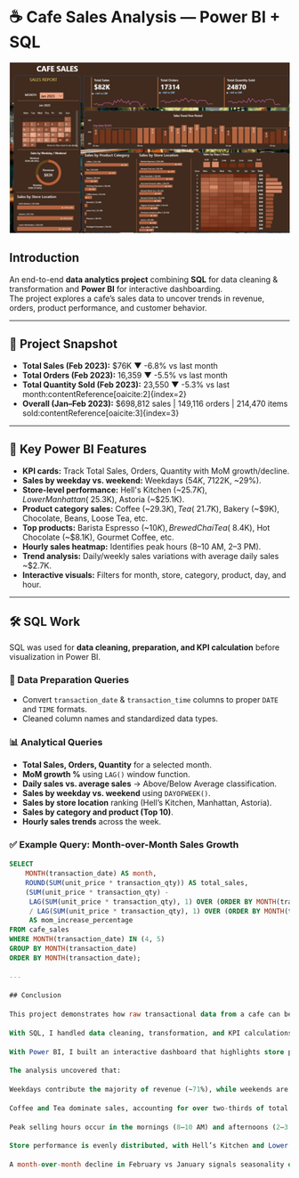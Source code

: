 # ☕ Cafe Sales Analysis — Power BI + SQL

![Report View](/Page%201.png)

## Introduction
An end-to-end **data analytics project** combining **SQL** for data cleaning & transformation and **Power BI** for interactive dashboarding.  
The project explores a cafe’s sales data to uncover trends in revenue, orders, product performance, and customer behavior.  

---

## 🚀 Project Snapshot
- **Total Sales (Feb 2023):** $76K ▼ -6.8% vs last month  
- **Total Orders (Feb 2023):** 16,359 ▼ -5.5% vs last month  
- **Total Quantity Sold (Feb 2023):** 23,550 ▼ -5.3% vs last month:contentReference[oaicite:2]{index=2}  
- **Overall (Jan–Feb 2023):** $698,812 sales | 149,116 orders | 214,470 items sold:contentReference[oaicite:3]{index=3}

---

## 📌 Key Power BI Features
- **KPI cards:** Track Total Sales, Orders, Quantity with MoM growth/decline.  
- **Sales by weekday vs. weekend:** Weekdays ($54K, ~71%) vs Weekends ($22K, ~29%).  
- **Store-level performance:** Hell's Kitchen (~$25.7K), Lower Manhattan (~$25.3K), Astoria (~$25.1K).  
- **Product category sales:** Coffee (~$29.3K), Tea (~$21.7K), Bakery (~$9K), Chocolate, Beans, Loose Tea, etc.  
- **Top products:** Barista Espresso (~$10K), Brewed Chai Tea (~$8.4K), Hot Chocolate (~$8.1K), Gourmet Coffee, etc.  
- **Hourly sales heatmap:** Identifies peak hours (8–10 AM, 2–3 PM).  
- **Trend analysis:** Daily/weekly sales variations with average daily sales ~$2.7K.  
- **Interactive visuals:** Filters for month, store, category, product, day, and hour.  

---

## 🛠 SQL Work
SQL was used for **data cleaning, preparation, and KPI calculation** before visualization in Power BI.  

### 🔧 Data Preparation Queries
- Convert `transaction_date` & `transaction_time` columns to proper `DATE` and `TIME` formats.  
- Cleaned column names and standardized data types.  

### 📊 Analytical Queries
- **Total Sales, Orders, Quantity** for a selected month.  
- **MoM growth %** using `LAG()` window function.  
- **Daily sales vs. average sales** → Above/Below Average classification.  
- **Sales by weekday vs. weekend** using `DAYOFWEEK()`.  
- **Sales by store location** ranking (Hell’s Kitchen, Manhattan, Astoria).  
- **Sales by category and product (Top 10)**.  
- **Hourly sales trends** across the week. 


### ✅ Example Query: Month-over-Month Sales Growth
```sql
SELECT 
    MONTH(transaction_date) AS month,
    ROUND(SUM(unit_price * transaction_qty)) AS total_sales,
    (SUM(unit_price * transaction_qty) - 
     LAG(SUM(unit_price * transaction_qty), 1) OVER (ORDER BY MONTH(transaction_date))) 
     / LAG(SUM(unit_price * transaction_qty), 1) OVER (ORDER BY MONTH(transaction_date)) * 100 
     AS mom_increase_percentage
FROM cafe_sales
WHERE MONTH(transaction_date) IN (4, 5)
GROUP BY MONTH(transaction_date)
ORDER BY MONTH(transaction_date);
 
---

## Conclusion

This project demonstrates how raw transactional data from a cafe can be transformed into meaningful insights using a combination of SQL and Power BI.

With SQL, I handled data cleaning, transformation, and KPI calculations, ensuring accuracy and consistency.

With Power BI, I built an interactive dashboard that highlights store performance, product category trends, peak sales hours, and weekday vs. weekend revenue patterns.

The analysis uncovered that:

Weekdays contribute the majority of revenue (~71%), while weekends are comparatively slower.

Coffee and Tea dominate sales, accounting for over two-thirds of total revenue.

Peak selling hours occur in the mornings (8–10 AM) and afternoons (2–3 PM), valuable for staffing and operations.

Store performance is evenly distributed, with Hell’s Kitchen and Lower Manhattan generating similar revenue.

A month-over-month decline in February vs January signals seasonality or external influences.